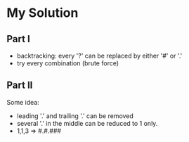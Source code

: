 # My Solution

## Part I

- backtracking: every '?' can be replaced by either '#' or '.'
- try every combination (brute force)

## Part II

Some idea:
- leading '.' and trailing '.' can be removed
- several '.' in the middle can be reduced to 1 only.
- 1,1,3 => #.#.###

